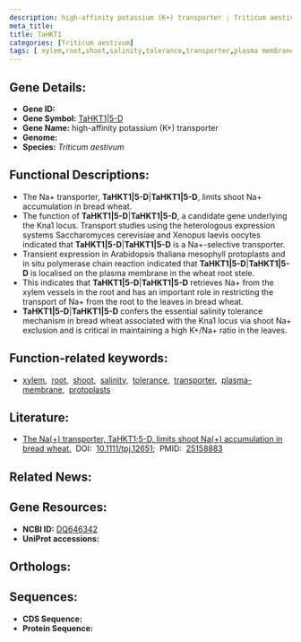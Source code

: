 ```yaml
---
description: high-affinity potassium (K+) transporter ; Triticum aestivum
meta_title:
title: TaHKT1
categories: [Triticum aestivum]
tags: [ xylem,root,shoot,salinity,tolerance,transporter,plasma membrane,protoplasts ]
---
```


## Gene Details:
- **Gene ID:** []()
- **Gene Symbol:** <u>TaHKT1|5-D</u>
- **Gene Name:** high-affinity potassium (K+) transporter
- **Genome:** []()
- **Species:** *Triticum aestivum*

## Functional Descriptions:
   - The Na+ transporter, **TaHKT1|5-D**|**TaHKT1|5-D**, limits shoot Na+ accumulation in bread wheat.
   - The function of **TaHKT1|5-D**|**TaHKT1|5-D**, a candidate gene underlying the Kna1 locus. Transport studies using the heterologous expression systems Saccharomyces cerevisiae and Xenopus laevis oocytes indicated that **TaHKT1|5-D**|**TaHKT1|5-D** is a Na+-selective transporter.
   - Transient expression in Arabidopsis thaliana mesophyll protoplasts and in situ polymerase chain reaction indicated that **TaHKT1|5-D**|**TaHKT1|5-D** is localised on the plasma membrane in the wheat root stele. 
   - This indicates that **TaHKT1|5-D**|**TaHKT1|5-D** retrieves Na+ from the xylem vessels in the root and has an important role in restricting the transport of Na+ from the root to the leaves in bread wheat.
   - **TaHKT1|5-D**|**TaHKT1|5-D** confers the essential salinity tolerance mechanism in bread wheat associated with the Kna1 locus via shoot Na+ exclusion and is critical in maintaining a high K+/Na+ ratio in the leaves.

## Function-related keywords:
   - [xylem](/tags/xylem/),&nbsp;&nbsp;[root](/tags/root/),&nbsp;&nbsp;[shoot](/tags/shoot/),&nbsp;&nbsp;[salinity](/tags/salinity/),&nbsp;&nbsp;[tolerance](/tags/tolerance/),&nbsp;&nbsp;[transporter](/tags/transporter/),&nbsp;&nbsp;[plasma-membrane](/tags/plasma-membrane/),&nbsp;&nbsp;[protoplasts](/tags/protoplasts/)

## Literature:
   - [The Na(+) transporter, TaHKT1;5-D, limits shoot Na(+) accumulation in bread wheat.](https://doi.org/10.1111/tpj.12651)&nbsp;&nbsp;DOI:&nbsp;&nbsp;[10.1111/tpj.12651](https://doi.org/10.1111/tpj.12651);&nbsp;&nbsp;PMID:&nbsp;&nbsp;[25158883](https://pubmed.ncbi.nlm.nih.gov/25158883/)

## Related News:

## Gene Resources:
- **NCBI ID:**  [DQ646342](https://www.ncbi.nlm.nih.gov/gene/?term=DQ646342)
- **UniProt accessions:**  [](https://www.uniprot.org/uniprotkb//entry)

## Orthologs:

## Sequences:
- **CDS Sequence:**
- **Protein Sequence:**

